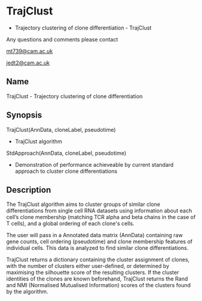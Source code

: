 # TrajClust

* Trajectory clustering of clone differentiation - TrajClust

Any questions and comments please contact
   
   mt739@cam.ac.uk
   
   jedt2@cam.ac.uk

Name
----

  TrajClust - Trajectory clustering of clone differentiation 

Synopsis
--------

  TrajClust(AnnData, cloneLabel, pseudotime)
   - TrajClust algorithm
  
  StdApproach(AnnData, cloneLabel, pseudotime)
   - Demonstration of performance achieveable by current standard approach to cluster clone differentiations
   
Description
-----------

The TrajClust algorithm aims to cluster groups of similar clone differentiations from single cell RNA datasets using information about each cell’s clone membership (matching TCR alpha and beta chains in the case of T cells), and a global ordering of each clone's cells.

The user will pass in a Annotated data matrix (AnnData) containing raw gene counts, cell ordering (pseudotime) and clone membership features of individual cells. This data is analyzed to find similar clone differentiations.

TrajClust returns a dictionary containing the cluster assignment of clones, with the number of clusters either user-defined, or determined by maximising the silhouette score of the resulting clusters. If the cluster identities of the clones are known beforehand, TrajClust returns the Rand and NMI (Normalised Mutualised Information) scores of the clusters found by the algorithm.
